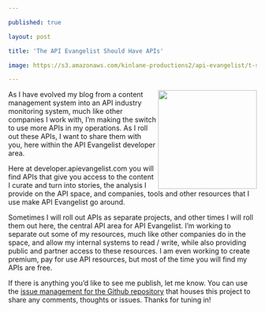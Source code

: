 ---
published: true
layout: post
title: 'The API Evangelist Should Have APIs'
image: https://s3.amazonaws.com/kinlane-productions2/api-evangelist/t-shirts/KL_InApiWeTrust-1000.png
---

<p><a href="http://apievangelist.com/"><img src="https://s3.amazonaws.com/kinlane-productions2/api-evangelist/t-shirts/KL_InApiWeTrust-1000.png" alt="" width="200" align="right" /></a>
<p>As I have evolved my blog from a content management system into an API industry monitoring system, much like other companies I work with, I&rsquo;m making the switch to use more APIs in my operations. As I roll out these APIs, I want to share them with you, here within the API Evangelist developer area.
<p>Here at developer.apievangelist.com you will find APIs that give you access to the content I curate and turn into stories, the analysis I provide on the API space, and companies, tools and other resources that I use make API Evangelist go around.
<p>Sometimes I will roll out APIs as separate projects, and other times I will roll them out here, the central API area for API Evangelist.  I&rsquo;m working to separate out some of my resources, much like other companies do in the space, and allow my internal systems to read / write, while also providing public and partner access to these resources. I am even working to create premium, pay for use API resources, but most of the time you will find my APIs are free.
<p>If there is anything you&rsquo;d like to see me publish, let me know. You can use the <a href="https://github.com/kinlane/developer-api-evangelist/issues">issue management for the Github repository</a> that houses this project to share any comments, thoughts or issues. Thanks for tuning in!

